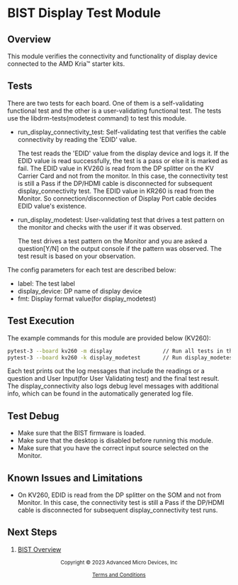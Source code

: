 ﻿# BIST Display Test Module

## Overview

This module verifies the connectivity and functionality of display device connected to the AMD
Kria&trade; starter kits.

## Tests

There are two tests for each board. One of them is a self-validating functional
test and the other is a user-validating functional test. The tests use the
libdrm-tests(modetest command) to test this module.

* run_display_connectivity_test: Self-validating test that verifies the cable
connectivity by reading the 'EDID' value.
   
   The test reads the 'EDID' value from the display device and logs it. If the EDID 
   value is read successfully, the test is a pass or else it is marked
   as fail. The EDID value in KV260 is read from the DP splitter on the KV Carrier
   Card and not from the monitor. In this case, the connectivity test is still
   a Pass if the DP/HDMI cable is disconnected for subsequent
   display_connectivity test. The EDID value in KR260 is read from the Monitor.
   So connection/disconnection of Display Port cable decides EDID value's 
   existence.

* run_display_modetest: User-validating test that drives a test pattern on the
monitor and checks with the user if it was observed.

   The test drives a test pattern on the Monitor and you are asked a 
   question[Y/N] on the output console if the pattern was observed. The test
   result is based on your observation.

The config parameters for each test are described below:

* label: The test label
* display_device: DP name of display device
* fmt: Display format value(for display_modetest)

## Test Execution

The example commands for this module are provided below (KV260):

```bash
pytest-3 --board kv260 -m display                // Run all tests in this module
pytest-3 --board kv260 -k display_modetest       // Run display_modetest test
```
Each test prints out the log messages that include the readings or a question
and User Input(for User Validating test) and the final test result. The 
display_connectivity also logs debug level messages with additional info,
which can be found in the automatically generated log file.

## Test Debug

* Make sure that the BIST firmware is loaded.
* Make sure that the desktop is disabled before running this module.
* Make sure that you have the correct input source selected on the Monitor.

## Known Issues and Limitations

* On KV260, EDID is read from the DP splitter on the SOM and not from Monitor.
In this case, the connectivity test is still a Pass if the DP/HDMI cable is
disconnected for subsequent display_connectivity test runs.

## Next Steps

1. [BIST Overview](../overview)


<p class="sphinxhide" align="center"><sub>Copyright © 2023 Advanced Micro Devices, Inc</sub></p>

<p class="sphinxhide" align="center"><sup><a href="https://www.amd.com/en/corporate/copyright">Terms and Conditions</a></sup></p>
